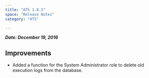 ```yaml
---
title: "ATS 1.8.3"
space: "Release Notes"
category: "ATS"

---
```


***Date: December 19, 2016***

## Improvements
* Added a function for the System Administrator role to delete old execution logs from the database.
